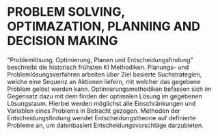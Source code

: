# PROBLEM SOLVING, OPTIMAZATION, PLANNING AND DECISION MAKING

"Problemlösung, Optimierung, Planen und Entscheidungsfindung" beschreibt die historisch frühsten KI Methodiken.
Planungs- und Problemlösungsverfahren arbeiten über Ziel basierte Suchstrategien, welche eine Sequenz an Aktionen liefern, mit welcher das gegebene Problem gelöst werden kann.
Optimierungsmethodiken befassen sich im Gegensatz dazu mit dem finden der optimalen Lösung im gegebenen Lösungsraum. Hierbei werden möglichst alle Einschränkungen und Variablen eines Problems in Betracht gezogen.
Methoden der Entscheidungsfindung wendet Entscheidungstheorie auf definierte Probleme an, um datenbasiert Entscheidungsvorschläge darzubieten.